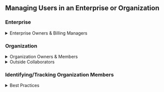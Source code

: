 ## Managing Users in an Enterprise or Organization


### Enterprise

<details>
  <summary>Enterprise Owners & Billing Managers</summary>
  <br>

  - **Info:** Enterprise admins are either Owners or Billing Managers.
    - Owners have full administrative privileges on the enterprise.
    - Billing Managers have restricted access:
      - Can configure and view all billing related information.
      - Cannot access organizations or repositories.
      - Only type of user that does NOT consume an enterprise license.
  - **To invite admins, go to:**
    - _Enterprise &rarr; People (left sidebar) &rarr; Administrators &rarr; Invite admin &rarr; invite & set role_
  - **To view admins, go to:**
    - _Enterprise &rarr; People (left sidebar) &rarr; Members (landing page) &rarr; filter by role (top of list)_
   
  # <Line>

  - **GitHub Docs:**
    - [Inviting an Adminstrator to Your Enterprise](https://docs.github.com/en/enterprise-cloud@latest/admin/user-management/managing-users-in-your-enterprise/inviting-people-to-manage-your-enterprise#inviting-an-enterprise-administrator-to-your-enterprise-account)
    - [Billing Managers](https://docs.github.com/en/enterprise-cloud@latest/organizations/managing-peoples-access-to-your-organization-with-roles/adding-a-billing-manager-to-your-organization)

  <br>
</details>



### Organization

<details>
  <summary>Organization Owners & Members</summary>
  <br>

  - **Info:** There are two primary roles for organization users: owner and member.
    - Additional custom organization roles can be created for users (see Custom Organization Roles).
  - **To invite organization owners/members, go to:**
    - _Organization &rarr; People (tab at the top) &rarr; Invite member_
  - **To view organization owners/members, go to:**
    - _Organization &rarr; People (tab at the top) &rarr; Members (filter near the top right)_
    
  # <Line>

  - **GitHub Docs:**
    - [Manage Organization Membership](https://docs.github.com/en/enterprise-cloud@latest/organizations/managing-membership-in-your-organization)
    - [Appointing Organization Owners](https://docs.github.com/en/enterprise-cloud@latest/organizations/managing-peoples-access-to-your-organization-with-roles/maintaining-ownership-continuity-for-your-organization#appointing-an-organization-owner)

  <br>
</details>

<details>
  <summary>Outside Collaborators</summary>
  <br>

  - **Info:**
    - There are two options for managing outside collaborators, i.e., 3rd party contractors, in a GitHub organization:
      - Invite 3rd party developers as Outside Collaborators.
      - Invite 3rd party developers as organization members.
    - When SSO is enabled and 3rd party developers are invited as
      - Outside Collaborators:
        - The 3rd party developers will not login with SSO but will have more restricted access to your organization overall based on the permissions you set for them.
        - Example: You can grant them access to only one or two repositories.
      - Members:
        - Add them as users in your IdP.
        - They will login with SSO like your regular employees.
        - If also using SCIM, setup a unique IdP group and corresponding GitHub team for the 3rd party developers, so their base level of access to the organization can be more restricted than that of your regular employees.
          - Example: Your regular employees could be in an IdP group that corresponds to a GitHub team that has write access to all repositories, while your contractors could be in a different IdP, corresponding to a GitHub team, that has read access to all repositories and write access to only one of them. GitHub teams can also be nested to provide additional access to selected organization members.
    - **Note:** Whether invited as outside collaborators or org members, 3rd party developers will consume an enterprise license.
    - **To invite outside collaborators, go to:**
      - _Organization &rarr; People (tab at the top) &rarr; Outside Collaborators (left sidebar) &rarr; Invite member &rarr; invite and set repo access_
     
  # <Line>

  - **GitHub Docs:**
    - [Managing Outside Collaborators](https://docs.github.com/en/enterprise-cloud@latest/organizations/managing-user-access-to-your-organizations-repositories/managing-outside-collaborators)
    - [Inviting Outside Collaborators](https://docs.github.com/en/enterprise-cloud@latest/organizations/managing-user-access-to-your-organizations-repositories/adding-outside-collaborators-to-repositories-in-your-organization)

  <br>
</details>

### Identifying/Tracking Organization Members

<details>
  <summary>Best Practices</summary>
  <br>

  - <details>
    <summary>Restrict Email Notifications to Verified/Approved Domains</summary>
    <br>

    - _Rationale:_
      - When email notifications are restricted to verified or approved domains:
        - Members and outside collaborators must add their work email addresses to their GitHub personal accounts to receive emails about the activity in your GitHub organization.
        - Member and outside collaborator email addresses will be visible along with their GitHub username in the People tab in your organization.
        - Member and outside collaborator email addresses will be available in exports and the REST API.
       
    # <Line>

    - **GitHub Docs:**
      [Adding a Verified or Approved Domain for Your Organization](https://docs.github.com/en/enterprise-cloud@latest/organizations/managing-organization-settings/verifying-or-approving-a-domain-for-your-organization)

    <br>
    </details>
  - <details>
    <summary>Set Metadata Restrictions using Repo Rulesets</summary>
    <br>

    - _Rationale:_
      - Metadata restrictions can be set to require users to have a committer email in a particular format, for example, ending in `workdomain.com`.
      - Email addresses appear in all commits accessed via the REST API.
     
    # <Line>

    - **GitHub Docs:**
      - [Managing Rulesets for an Organization](https://docs.github.com/en/enterprise-cloud@latest/organizations/managing-organization-settings/managing-rulesets-for-repositories-in-your-organization)
      - [Creating a Ruleset](https://docs.github.com/en/enterprise-cloud@latest/repositories/configuring-branches-and-merges-in-your-repository/managing-rulesets/creating-rulesets-for-a-repository)
      - [Adding Metadata Restrictions](https://docs.github.com/en/enterprise-cloud@latest/repositories/configuring-branches-and-merges-in-your-repository/managing-rulesets/creating-rulesets-for-a-repository#adding-metadata-restrictions)
    
    <br>
    </details>
  - <details>
    <summary>Review User Activity in the Audit Log</summary>
    <br>

    - _Rationale:_
      - View user activity in the Audit Log for an organization or enterprise.
      - When SSO is enabled, events include the users SSO identity.
      - _Note:_ The audit log is available at the organization and enterprise level, and it can be accessed from the UI or API, exported, or streamed to a SIEM (enterprise level only).
     
    # <Line>

    - **GitHub Docs:**
      - [Exporting Audit Log Activity](https://docs.github.com/en/enterprise-cloud@latest/admin/monitoring-activity-in-your-enterprise/reviewing-audit-logs-for-your-enterprise/exporting-audit-log-activity-for-your-enterprise)
      - [About the Audit Log](https://docs.github.com/en/enterprise-cloud@latest/admin/monitoring-activity-in-your-enterprise/reviewing-audit-logs-for-your-enterprise/about-the-audit-log-for-your-enterprise)
      - [Exporting Audit Log Activity for Your Enterprise](https://docs.github.com/en/enterprise-cloud@latest/admin/monitoring-activity-in-your-enterprise/reviewing-audit-logs-for-your-enterprise/exporting-audit-log-activity-for-your-enterprise)
    - **GitHub Blog:**
      - [SAML Identity in the Audit Log](https://github.blog/changelog/2024-03-19-logging-saml-sso-and-scim-identity-data-in-audit-log-events-is-generally-available/)
    
    <br>
    </details>

  <br>
</details>
